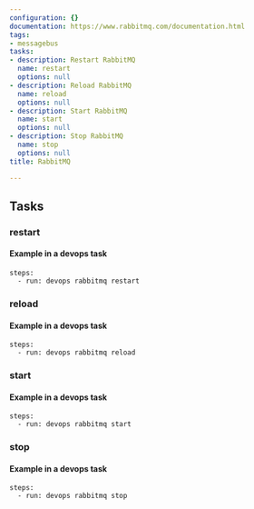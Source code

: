 ```yaml
---
configuration: {}
documentation: https://www.rabbitmq.com/documentation.html
tags:
- messagebus
tasks:
- description: Restart RabbitMQ
  name: restart
  options: null
- description: Reload RabbitMQ
  name: reload
  options: null
- description: Start RabbitMQ
  name: start
  options: null
- description: Stop RabbitMQ
  name: stop
  options: null
title: RabbitMQ

---
```


## Tasks
### restart

#### Example in a devops task

    steps:
      - run: devops rabbitmq restart


### reload

#### Example in a devops task

    steps:
      - run: devops rabbitmq reload


### start

#### Example in a devops task

    steps:
      - run: devops rabbitmq start


### stop

#### Example in a devops task

    steps:
      - run: devops rabbitmq stop

